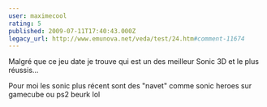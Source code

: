 ```yaml
---
user: maximecool
rating: 5
published: 2009-07-11T17:40:43.000Z
legacy_url: http://www.emunova.net/veda/test/24.htm#comment-11674
---
```

Malgré que ce jeu date je trouve qui est un des meilleur Sonic 3D et le plus réussis...

Pour moi les sonic plus récent sont des "navet" comme sonic heroes sur gamecube ou ps2 beurk lol